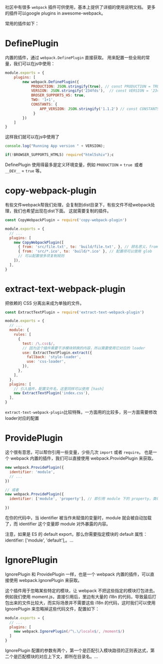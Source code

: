 社区中有很多 `webpack` 插件可供使用，基本上提供了详细的使用说明文档。
更多的插件可以google plugins in awesome-webpack。

常用的插件如下：

# DefinePlugin
内置的插件，通过 `webpack.DefinePlugin` 直接获取。
用来配置一些全局的常量，我们可以在js中使用：

```js
module.exports = {
	plugins: [
		new webpack.DefinePlugin({
		    PRODUCTION: JSON.stringify(true), // const PRODUCTION = TRUE
		    VERSION: JSON.stringify('234fds'),  // const VERSION = '234fds'
		    BROSER_SUPPORTS_H5: true,
		    TWO: '1+1',
		    CONSTANTS: {
		    	APP_VERSION: JSON.stringify('1.1.2') // const CONSTANTS = { APP_VERSION: '1.1.2' }
             }
		})
	]
}
```
这样我们就可以在js中使用了
```js
console.log("Running App version " + VERSION);

if(!BROWSER_SUPPORTS_HTML5) require("html5shiv");c
```
DefinePlugin 使用得最多是定义环境变量，例如 `PRODUCTION` = `true `或者 `__DEV__` = `true` 等。

# copy-webpack-plugin
有些文件webpack帮我们处理，会复制到dist目录下，有些文件不经webpack处理，我们也希望出现在dist下面。
这就需要复制的插件。
```js
const CopyWebpackPlugin = require('copy-webpack-plugin')

module.exports = {
  // ...
  plugins: [
    new CopyWebpackPlugin([
      { from: 'src/file.txt', to: 'build/file.txt', }, // 顾名思义，from 配置来源，to 配置目标路径
      { from: 'src/*.ico', to: 'build/*.ico' }, // 配置项可以使用 glob
      // 可以配置很多项复制规则
    ]),
  ],
}
```

# extract-text-webpack-plugin
把依赖的 CSS 分离出来成为单独的文件。
```js
const ExtractTextPlugin = require('extract-text-webpack-plugin')

module.exports = {
  // ...
  module: {
    rules: [
      {
        test: /\.css$/,
        // 因为这个插件需要干涉模块转换的内容，所以需要使用它对应的 loader
        use: ExtractTextPlugin.extract({ 
          fallback: 'style-loader',
          use: 'css-loader',
        }), 
      },
    ],
  },
  plugins: [
    // 引入插件，配置文件名，这里同样可以使用 [hash]
    new ExtractTextPlugin('index.css'),
  ],
}
```
`extract-text-webpack-plugin`比较特殊，一方面用的比较多，另一方面需要修改loader对应的配置

# ProvidePlugin
这个很有意思，可以帮你引用一些变量，少些几次 `import` 或者 `require`。
也是一个 webpack 内置的插件，我们可以直接使用 webpack.ProvidePlugin 来获取。

```js
new webpack.ProvidePlugin({
  identifier: 'module',
  // ...
})

// 或者
new webpack.ProvidePlugin({
  identifier: ['module', 'property'], // 即引用 module 下的 property，类似 import { property } from 'module'
  
})

```

在你的代码中，当 identifier 被当作未赋值的变量时，module 就会被自动加载了，而 identifier 这个变量即 module 对外暴露的内容。

注意，如果是 ES 的 default export，那么你需要指定模块的 default 属性：identifier: ['module', 'default'],。...


# IgnorePlugin
IgnorePlugin 和 ProvidePlugin 一样，也是一个 webpack 内置的插件，可以直接使用 webpack.IgnorePlugin 来获取。

这个插件用于忽略某些特定的模块，让 webpack 不把这些指定的模块打包进去。例如我们使用 moment.js，直接引用后，里边有大量的 i18n 的代码，导致最后打包出来的文件比较大，而实际场景并不需要这些 i18n 的代码，这时我们可以使用 IgnorePlugin 来忽略掉这些代码文件，配置如下：

```js
module.exports = {
  // ...
  plugins: [
    new webpack.IgnorePlugin(/^\.\/locale$/, /moment$/)
  ]
}
```

IgnorePlugin 配置的参数有两个，第一个是匹配引入模块路径的正则表达式，第二个是匹配模块的对应上下文，即所在目录名。...
